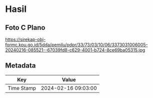 # Hasil

## Foto C Plano

https://sirekap-obj-formc.kpu.go.id/5dda/pemilu/pdpr/33/73/03/10/06/3373031006005-20240216-085521--67039fd8-c629-4001-b724-8ce69ba05315.jpg


## Metadata

| Key        | Value               |
| ---------- | ------------------- |
| Time Stamp | 2024-02-16 09:03:00 |



